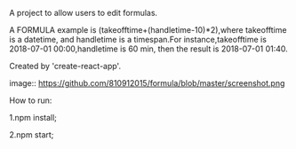 ﻿A project to allow users to edit formulas.

A FORMULA example is (takeofftime+(handletime-10)*2),where takeofftime is a datetime,
and handletime is a timespan.For instance,takeofftime is 2018-07-01 00:00,handletime is 60 min,
then the result is 2018-07-01 01:40.

Created by 'create-react-app'.

image:: https://github.com/810912015/formula/blob/master/screenshot.png


How to run:

1.npm install;

2.npm start;
